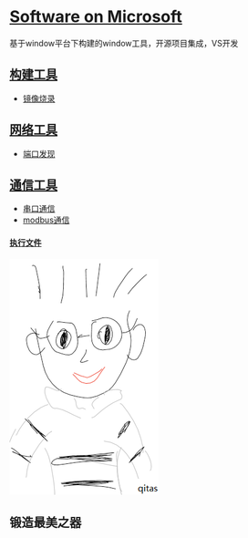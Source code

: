 # [Software on Microsoft](https://github.com/qitas/software)

基于window平台下构建的window工具，开源项目集成，VS开发

## [构建工具](qitas/)

* [镜像烧录](https://github.com/Qitas/winimage)

## [网络工具](qitas/)

* [端口发现](https://github.com/Qitas/winscan)

## [通信工具](qitas/)

* [串口通信](https://github.com/Qitas/winserial)
* [modbus通信](https://github.com/Qitas/winmodbus)

#### [执行文件](exe/)

[![sites](qitas/qitas.png)](http://www.qitas.cn)
## 锻造最美之器